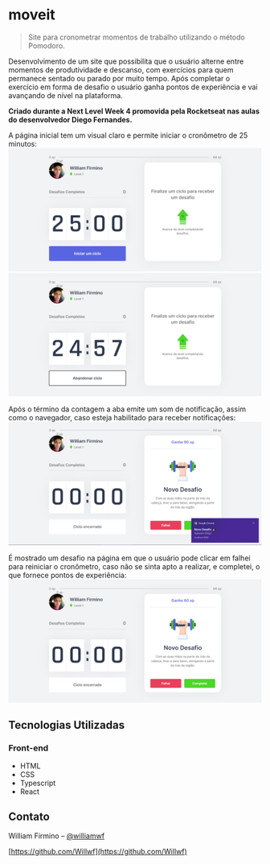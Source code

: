 # moveit
> Site para cronometrar momentos de trabalho utilizando o método Pomodoro.

Desenvolvimento de um site que possibilita que o usuário alterne entre momentos de produtividade e descanso, com exercícios para quem permanece sentado ou parado por muito tempo. Após completar o exercício em forma de desafio o usuário ganha pontos de experiência e vai avançando de nível na plataforma.

**Criado durante a Next Level Week 4 promovida pela Rocketseat nas aulas do desenvolvedor Diego Fernandes.**

A página inicial tem um visual claro e permite iniciar o cronômetro de 25 minutos:
![](/screenshots/index.png)
![](/screenshots/index2.png)

Após o término da contagem a aba emite um som de notificação, assim como o navegador, caso esteja habilitado para receber notificações:
![](/screenshots/browser-notification.png)

É mostrado um desafio na página em que o usuário pode clicar em falhei para reiniciar o cronômetro, caso não se sinta apto a realizar, e completei, o que fornece pontos de experiência:
![](/screenshots/challenge.png)

## Tecnologias Utilizadas

### Front-end
- HTML
- CSS
- Typescript
- React

## Contato

William Firmino – [@williamwf](https://twitter.com/williamwf)

[https://github.com/Willwf](https://github.com/Willwf)
